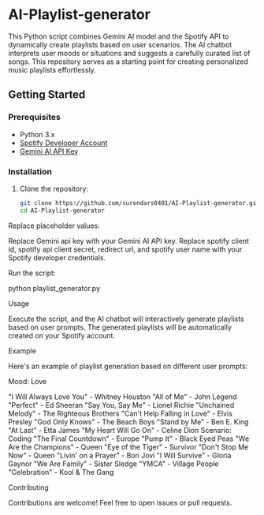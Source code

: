 # AI-Playlist-generator

This Python script combines Gemini AI model and the Spotify API to dynamically create playlists based on user scenarios. The AI chatbot interprets user moods or situations and suggests a carefully curated list of songs. This repository serves as a starting point for creating personalized music playlists effortlessly.

## Getting Started

### Prerequisites

- Python 3.x
- [Spotify Developer Account](https://developer.spotify.com/dashboard/applications)
- [Gemini AI API Key](https://www.gemini.ai/)

### Installation

1. Clone the repository:

   ```bash
   git clone https://github.com/surendars0401/AI-Playlist-generator.git
   cd AI-Playlist-generator


Replace placeholder values:

Replace Gemini api key with your Gemini AI API key.
Replace spotify client id, spotify api client secret, redirect url, and spotify user name with your Spotify developer credentials.

Run the script:

python playlist_generator.py

Usage

Execute the script, and the AI chatbot will interactively generate playlists based on user prompts.
The generated playlists will be automatically created on your Spotify account.

Example

Here's an example of playlist generation based on different user prompts:

Mood: Love

"I Will Always Love You" - Whitney Houston
"All of Me" - John Legend
"Perfect" - Ed Sheeran
"Say You, Say Me" - Lionel Richie
"Unchained Melody" - The Righteous Brothers
"Can't Help Falling in Love" - Elvis Presley
"God Only Knows" - The Beach Boys
"Stand by Me" - Ben E. King
"At Last" - Etta James
"My Heart Will Go On" - Celine Dion
Scenario: Coding
"The Final Countdown" - Europe
"Pump It" - Black Eyed Peas
"We Are the Champions" - Queen
"Eye of the Tiger" - Survivor
"Don't Stop Me Now" - Queen
"Livin' on a Prayer" - Bon Jovi
"I Will Survive" - Gloria Gaynor
"We Are Family" - Sister Sledge
"YMCA" - Village People
"Celebration" - Kool & The Gang

Contributing

Contributions are welcome! Feel free to open issues or pull requests.
